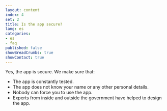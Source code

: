 ```yaml
---
layout: content
index: 4
set: 2
title: Is the app secure?
lang: es
categories:
- es
- faq
published: false
showBreadCrumbs: true
showContact: true
---
```


Yes, the app is secure. We make sure that:
-  The app is constantly tested.
-  The app does not know your name or any other personal details.
-  Nobody can force you to use the app.
-  Experts from inside and outside the government have helped to design the app.
